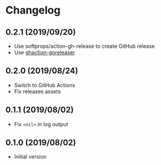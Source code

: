 # Changelog

## 0.2.1 (2019/09/20)

* Use softprops/action-gh-release to create GitHub release
* Use [ghaction-goreleaser](https://github.com/crazy-max/ghaction-goreleaser)

## 0.2.0 (2019/08/24)

* Switch to GitHub Actions
* Fix releases assets

## 0.1.1 (2019/08/02)

* Fix `<nil>` in log output

## 0.1.0 (2019/08/02)

* Initial version
